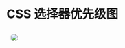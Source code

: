 # CSS 选择器优先级图

<img src="https://cdn.jsdelivr.net/gh/zhixiangyao/CDN/images/css/css-selector.png" style="margin: 10px; border-radius: 5px;" />
